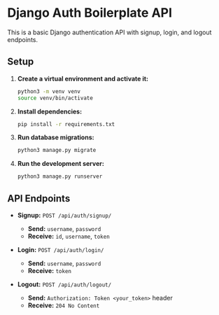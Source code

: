 # Django Auth Boilerplate API

This is a basic Django authentication API with signup, login, and logout endpoints.

## Setup

1.  **Create a virtual environment and activate it:**

    ```bash
    python3 -m venv venv
    source venv/bin/activate
    ```

2.  **Install dependencies:**

    ```bash
    pip install -r requirements.txt
    ```

3.  **Run database migrations:**

    ```bash
    python3 manage.py migrate
    ```

4.  **Run the development server:**

    ```bash
    python3 manage.py runserver
    ```

## API Endpoints

*   **Signup:** `POST /api/auth/signup/`
    *   **Send:** `username`, `password`
    *   **Receive:** `id`, `username`, `token`

*   **Login:** `POST /api/auth/login/`
    *   **Send:** `username`, `password`
    *   **Receive:** `token`

*   **Logout:** `POST /api/auth/logout/`
    *   **Send:** `Authorization: Token <your_token>` header
    *   **Receive:** `204 No Content`
